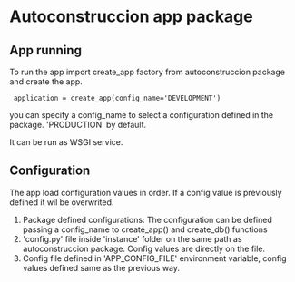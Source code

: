 # Autoconstruccion app package

## App running

To run the app import create_app factory from autoconstruccion package and create the app.

``` application = create_app(config_name='DEVELOPMENT')```

you can specify a config_name to select a configuration defined in the package. 'PRODUCTION' by default.

It can be run as WSGI service.

## Configuration

The app load configuration values in order. If a config value is previously defined it wil be overwrited.

1. Package defined configurations:
The configuration can be defined passing a config_name to create_app() and create_db() functions
2. 'config.py' file inside 'instance' folder on the same path as autoconstruccion package. Config values are directly on the file.
3. Config file defined in 'APP_CONFIG_FILE' environment variable, config values defined same as the previous way.


